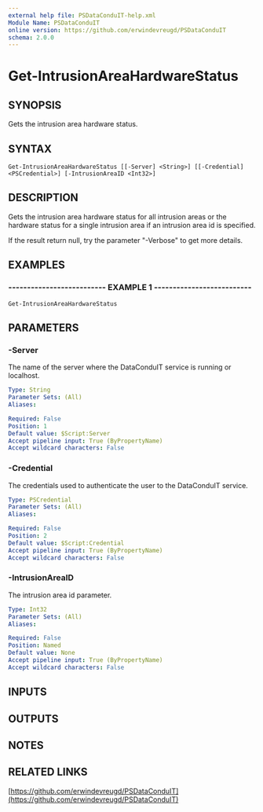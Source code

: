 ```yaml
---
external help file: PSDataConduIT-help.xml
Module Name: PSDataConduIT
online version: https://github.com/erwindevreugd/PSDataConduIT
schema: 2.0.0
---
```


# Get-IntrusionAreaHardwareStatus

## SYNOPSIS
Gets the intrusion area hardware status.

## SYNTAX

```
Get-IntrusionAreaHardwareStatus [[-Server] <String>] [[-Credential] <PSCredential>] [-IntrusionAreaID <Int32>]
```

## DESCRIPTION
Gets the intrusion area hardware status for all intrusion areas or the hardware status for a single intrusion area if an intrusion area id is specified. 

If the result return null, try the parameter "-Verbose" to get more details.

## EXAMPLES

### -------------------------- EXAMPLE 1 --------------------------
```
Get-IntrusionAreaHardwareStatus
```

## PARAMETERS

### -Server
The name of the server where the DataConduIT service is running or localhost.

```yaml
Type: String
Parameter Sets: (All)
Aliases: 

Required: False
Position: 1
Default value: $Script:Server
Accept pipeline input: True (ByPropertyName)
Accept wildcard characters: False
```

### -Credential
The credentials used to authenticate the user to the DataConduIT service.

```yaml
Type: PSCredential
Parameter Sets: (All)
Aliases: 

Required: False
Position: 2
Default value: $Script:Credential
Accept pipeline input: True (ByPropertyName)
Accept wildcard characters: False
```

### -IntrusionAreaID
The intrusion area id parameter.

```yaml
Type: Int32
Parameter Sets: (All)
Aliases: 

Required: False
Position: Named
Default value: None
Accept pipeline input: True (ByPropertyName)
Accept wildcard characters: False
```

## INPUTS

## OUTPUTS

## NOTES

## RELATED LINKS

[https://github.com/erwindevreugd/PSDataConduIT](https://github.com/erwindevreugd/PSDataConduIT)

